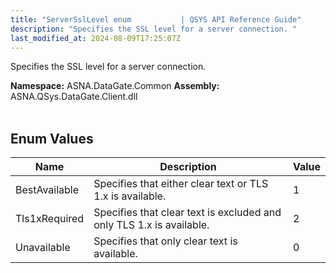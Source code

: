 ```yaml
---
title: "ServerSslLevel enum           | QSYS API Reference Guide"
description: "Specifies the SSL level for a server connection. "
last_modified_at: 2024-08-09T17:25:07Z
---
```


Specifies the SSL level for a server connection.

**Namespace:** ASNA.DataGate.Common
**Assembly:** ASNA.QSys.DataGate.Client.dll
<br>
<br>

## Enum Values

| Name | Description | Value
| --- | --- | --- 
| BestAvailable | Specifies that either clear text or TLS 1.x is available. | 1 |
| Tls1xRequired | Specifies that clear text is excluded and only TLS 1.x is available. | 2 |
| Unavailable | Specifies that only clear text is available. | 0 |
